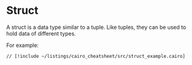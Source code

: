 # Struct

A struct is a data type similar to a tuple. Like tuples, they can be used to hold data of different types.

For example:

```cairo
// [!include ~/listings/cairo_cheatsheet/src/struct_example.cairo]
```
